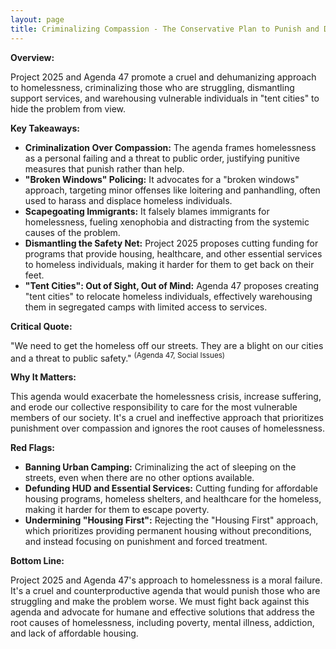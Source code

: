 ```yaml
---
layout: page
title: Criminalizing Compassion - The Conservative Plan to Punish and Disappear America's Homeless Population - TL;DR
---
```


**Overview:**

Project 2025 and Agenda 47 promote a cruel and dehumanizing approach to homelessness, criminalizing those who are struggling, dismantling support services, and warehousing vulnerable individuals in "tent cities" to hide the problem from view.

**Key Takeaways:**

* **Criminalization Over Compassion:** The agenda frames homelessness as a personal failing and a threat to public order, justifying punitive measures that punish rather than help.
* **"Broken Windows" Policing:**  It advocates for a "broken windows" approach, targeting minor offenses like loitering and panhandling, often used to harass and displace homeless individuals.
* **Scapegoating Immigrants:**  It falsely blames immigrants for homelessness, fueling xenophobia and distracting from the systemic causes of the problem.
* **Dismantling the Safety Net:**  Project 2025 proposes cutting funding for programs that provide housing, healthcare, and other essential services to homeless individuals, making it harder for them to get back on their feet.
* **"Tent Cities":  Out of Sight, Out of Mind:**  Agenda 47 proposes creating "tent cities" to relocate homeless individuals, effectively warehousing them in segregated camps with limited access to services.

**Critical Quote:**

"We need to get the homeless off our streets. They are a blight on our cities and a threat to public safety." <sup>(Agenda 47, Social Issues)</sup>

**Why It Matters:**

This agenda would exacerbate the homelessness crisis, increase suffering, and erode our collective responsibility to care for the most vulnerable members of our society. It's a cruel and ineffective approach that prioritizes punishment over compassion and ignores the root causes of homelessness.

**Red Flags:**

* **Banning Urban Camping:**  Criminalizing the act of sleeping on the streets, even when there are no other options available.
* **Defunding HUD and Essential Services:**  Cutting funding for affordable housing programs, homeless shelters, and healthcare for the homeless, making it harder for them to escape poverty.
* **Undermining "Housing First":**  Rejecting the "Housing First" approach, which prioritizes providing permanent housing without preconditions, and instead focusing on punishment and forced treatment.

**Bottom Line:**

Project 2025 and Agenda 47's approach to homelessness is a moral failure. It's a cruel and counterproductive agenda that would punish those who are struggling and make the problem worse. We must fight back against this agenda and advocate for humane and effective solutions that address the root causes of homelessness, including poverty, mental illness, addiction, and lack of affordable housing. 
